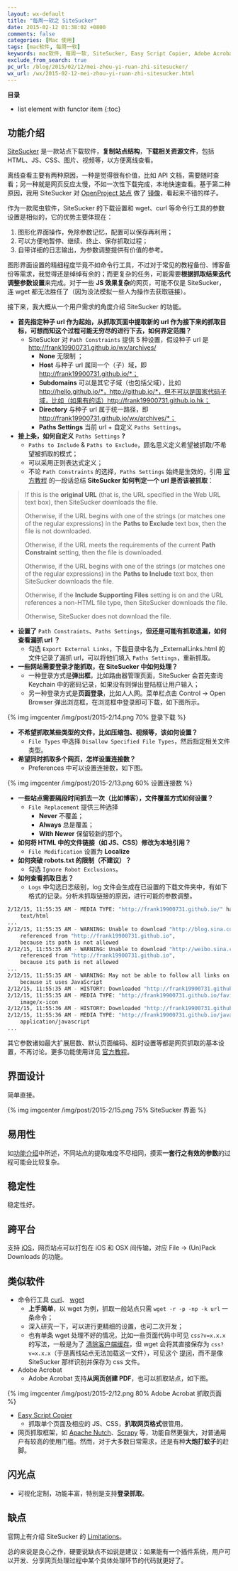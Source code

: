 ```yaml
---
layout: wx-default
title: "每周一软之 SiteSucker"
date: 2015-02-12 01:38:02 +0800
comments: false
categories: [Mac 使用]
tags: [mac软件, 每周一软]
keywords: mac软件, 每周一软, SiteSucker, Easy Script Copier, Adobe Acrobat, curl, wget, 网页抓取
exclude_from_search: true
pc_url: /blog/2015/02/12/mei-zhou-yi-ruan-zhi-sitesucker/
wx_url: /wx/2015-02-12-mei-zhou-yi-ruan-zhi-sitesucker.html
---
```


__目录__

* list element with functor item
{:toc}

<!-- excerpt start -->

## 功能介绍

[SiteSucker](http://www.sitesucker.us/mac/mac.html) 是一款站点下载软件，**复制站点结构**，**下载相关资源文件**，包括 HTML、JS、CSS、图片、视频等，以方便离线查看。

离线查看主要有两种原因，一种是觉得很有价值，比如 API 文档，需要随时查看；另一种就是网页反应太慢，不如一次性下载完成，本地快速查看。基于第二种原因，我用 SiteSucker 对 [OpenProject 站点](https://www.openproject.org/) 做了 [镜像](http://frank19900731.github.io/ebook/openproject/)，看起来不错的样子。

作为一款爬虫软件，SiteSucker 的下载设置和 wget、curl 等命令行工具的参数设置是相似的，它的优势主要体现在：

1. 图形化界面操作，免除参数记忆，配置可以保存再利用；
2. 可以方便地暂停、继续、终止、保存抓取过程；
3. 自带详细的日志输出，为参数调整提供有价值的参考。

图形界面设置的精细程度毕竟不如命令行工具，不过对于常见的教程备份、博客备份等需求，我觉得还是绰绰有余的；而更复杂的任务，可能需要**根据抓取结果迭代调整参数设置**来完成。对于一些 **JS 效果复杂**的网页，可能不仅是 SiteSucker，连 wget 都无法胜任了（因为没法模拟一些人为操作去获取链接）。

<!-- excerpt end -->

接下来，我大概从一个用户需求的角度介绍 SiteSucker 的功能。

- **首先指定种子 url 作为起始，从抓取页面中提取新的 url 作为接下来的抓取目标，可想而知这个过程可能无穷尽的进行下去，如何界定范围？**
	- SiteSucker 对 `Path Constraints` 提供 5 种设置，假设种子 url 是 http://frank19900731.github.io/wx/archives/
		- **None**  无限制 ；
		- **Host**  与种子 url 属同一个（子）域，即 http://frank19900731.github.io/*；
		- **Subdomains**   可以是其它子域（也包括父域），比如 http://hello.github.io/*，http://github.io/*，但不可以是国家代码子域，比如（如果有的话）http://frank19900731.github.io.hk；
		- **Directory**  与种子 url 属于统一路径，即 http://frank19900731.github.io/wx/archives/*；
		- **Paths Settings**  当前 url + 自定义 `Paths Settings`。
-  **接上条，如何自定义** `Paths Settings` **?**
	- `Paths to Include` & `Paths to Exclude`，顾名思义定义希望被抓取/不希望被抓取的模式；
	- 可以采用正则表达式定义；
	- 不论 `Path Constraints` 的选择，`Paths Settings` 始终是生效的，引用 [官方教程](http://ricks-apps.com/osx/sitesucker/archive/2.x/2.6.x/2.6/manuals/en/pgs/Overview.html) 的一段话总结 **SiteSucker 如何判定一个 url 是否该被抓取**：

> If this is the **original URL** (that is, the URL specified in the Web URL text box), then SiteSucker downloads the file.
> 
> Otherwise, if the URL begins with one of the strings (or matches one of the regular expressions) in the **Paths to Exclude** text box, then the file is not downloaded.
> 
> Otherwise, if the URL meets the requirements of the current **Path Constraint** setting, then the file is downloaded.
> 
> Otherwise, if the URL begins with one of the strings (or matches one of the regular expressions) in the **Paths to Include** text box, then SiteSucker downloads the file.
> 
> Otherwise, if the **Include Supporting Files** setting is on and the URL references a non-HTML file type, then SiteSucker downloads the file.
> 
> Otherwise, SiteSucker does not download the file.

- **设置了**  `Path Constraints`、`Paths Settings`，**但还是可能有抓取遗漏，如何查看漏抓 url ？**
	- 勾选 `Export External Links`，下载目录中名为 _ExternalLinks.html 的文件记录了漏抓 url，可以将他们填入 `Paths Settings`，重新抓取。
- **一些网站需要登录才能抓取，在 SiteSucker 中如何处理？**
	- 一种登录方式是**弹出框**，比如路由器管理页面，SiteSucker 会首先查询 Keychain 中的密码记录，如果没有则弹出登陆框让用户输入；
	- 另一种登录方式是**页面登录**，比如人人网。菜单栏点击 Control -> Open Browser 弹出浏览框，在浏览框中登录即可下载，如下图所示。

{% img imgcenter /img/post/2015-2/14.png 70% 登录下载 %}

- **不希望抓取某些类型的文件，比如压缩包、视频等，该如何设置？**
	-  `File Types` 中选择 `Disallow Specified File Types`，然后指定相关文件类型。
- **希望同时抓取多个网页，怎样设置连接数？**
	- Preferences 中可以设置连接数，如下图。

{% img imgcenter /img/post/2015-2/13.png 60% 设置连接数 %}

- **一些站点需要隔段时间抓去一次（比如博客），文件覆盖方式如何设置？**
	- `File Replacement` 提供三种选择
		- **Never**  不覆盖；
		- **Always**  总是覆盖；
		- **With Newer**  保留较新的那个。
- **如何将 HTML 中的文件链接（如 JS、CSS）修改为本地引用？**
	- `File Modification` 设置为 **Localize**
- **如何突破 robots.txt 的限制（不建议）？**
	- 勾选 `Ignore Robot Exclusions`。
- **如何查看抓取日志？**
	- `Logs` 中勾选日志级别，log 文件会生成在已设置的下载文件夹中，有如下格式的记录。分析未抓取链接的原因，进行可能的参数调整。

```bash SiteSucker 日志记录
2/12/15, 11:55:35 AM - MEDIA TYPE: "http://frank19900731.github.io/" has a media type of
	text/html
...
2/12/15, 11:55:35 AM - WARNING: Unable to download "http://blog.sina.com/frank19900731",
	referenced from "http://frank19900731.github.io",
	because its path is not allowed
2/12/15, 11:55:35 AM - WARNING: Unable to download "http://weibo.sina.com/frank19900731",
	referenced from "http://frank19900731.github.io",
	because its path is not allowed
...
2/12/15, 11:55:35 AM - WARNING: May not be able to follow all links on "http://frank19900731.github.io"
	because it uses JavaScript
2/12/15, 11:55:35 AM - HISTORY: Downloaded "http://frank19900731.github.io"
2/12/15, 11:55:35 AM - MEDIA TYPE: "http://frank19900731.github.io/favicon.ico" has a media type of
	image/x-icon
2/12/15, 11:55:36 AM - HISTORY: Downloaded "http://frank19900731.github.io/favicon.ico"
2/12/15, 11:55:36 AM - MEDIA TYPE: "http://frank19900731.github.io/javascripts/modernizr.custom.js" has a media type of
	application/javascript
...
```

其它参数诸如最大扩展层数、默认页面编码、超时设置等都是网页抓取的基本设置，不再讨论。更多功能使用详见 [官方教程](http://ricks-apps.com/osx/sitesucker/archive/2.x/2.6.x/2.6/manuals/en/pgs/Overview.html)。

## 界面设计

简单直接。

{% img imgcenter /img/post/2015-2/15.png 75% SiteSucker 界面 %}

## 易用性

如[功能介绍](#section)中所述，不同站点的提取难度不尽相同，摸索**一套行之有效的参数**的过程可能会比较复杂。

## 稳定性

稳定性好。

##  跨平台

支持 [iOS](http://www.sitesucker.us/ios/ios.html)，网页站点可以打包在 iOS 和 OSX 间传输，对应 File -> (Un)Pack Downloads 的功能。

##  类似软件

- 命令行工具 [curl](http://curl.haxx.se/)、 [wget](https://www.gnu.org/software/wget/)
	- **上手简单**，以 wget 为例，抓取一般站点只需 `wget -r -p -np -k url` 一条命令；
	- 深入研究一下，可以进行更精细的设置，也可二次开发；
	- 也有单条 wget 处理不好的情况，比如一些页面代码中可见 `css?v=x.x.x` 的写法，一般是为了 [清除客户端缓存](http://blog.csdn.net/zanychou/article/details/8813076)，但 wget 会将其直接保存为 `css?v=x.x.x`（于是离线站点无法加载这一文件），可见这个 [提问](http://superuser.com/questions/703435/using-wget-to-download-css-with-get-params)，而不是像 SiteSucker 那样识别并保存为 css 文件。
- Adobe Acrobat
	- Adobe Acrobat 支持**从网页创建 PDF**，也可以抓取站点，如下图。

{% img imgcenter /img/post/2015-2/12.png 80% Adobe Acrobat 抓取页面 %}

- [Easy Script Copier](http://www.sentenzadesktop.com/easy-script-copier/)
	- 抓取单个页面及相应的 JS、CSS，**扒取网页格式**很管用。
- 网页抓取框架，如 [Apache Nutch](http://nutch.apache.org/)、[Scrapy](https://github.com/scrapy/scrapy) 等，功能自然更强大，对普通用户有较高的使用门槛。然而，对于大多数日常需求，还是有种**大炮打蚊子**的赶脚。

##  闪光点

- 可视化定制，功能丰富，特别是支持**登录抓取**。

##  缺点

官网上有介绍 SiteSucker 的 [Limitations](http://www.sitesucker.us/mac/limitations.html)。

总的来说是良心之作，硬要说缺点不如说是建议：如果能有一个插件系统，用户可以开发、分享网页处理过程中某个具体处理环节的代码就更好了。